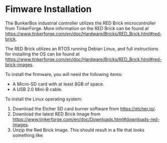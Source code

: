 # Fimware Installation

The BunkerBox industrial controller utilizes the RED Brick microcontroller from TinkerForge. More information on the RED Brick can be found at https://www.tinkerforge.com/en/doc/Hardware/Bricks/RED_Brick.html#red-brick.

The RED Brick utilizes an RTOS running Debian Linux, and full instructions for installing the OS can be found at https://www.tinkerforge.com/en/doc/Hardware/Bricks/RED_Brick.html#red-brick-images.

To install the firmware, you will need the following items:

- A Micro-SD card with at least 8GB of space.
- A USB 2.0 Mini-B cable.

To install the Linux operating system:

1. Download the Etcher SD card burner software from https://etcher.io/.
1. Download the latest RED Brick Image from https://www.tinkerforge.com/en/doc/Downloads.html#downloads-red-images.
1. Unzip the Red Brick Image. This should result in a file that looks something like 
